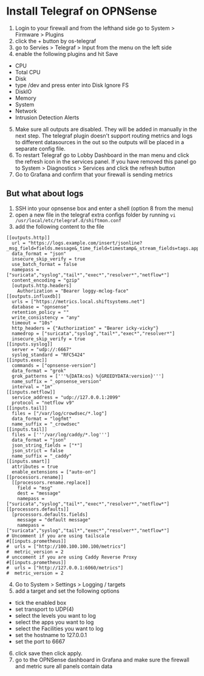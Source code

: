 # Install Telegraf on OPNSense
1. Login to your firewall and from the lefthand side go to System > Firmware > Plugins
2. click the + button by os-telegraf
3. go to Servies > Telegraf > Input from the menu on the left side
4. enable the following plugins and hit Save
  * CPU
  * Total CPU
  * Disk
  * type /dev and press enter into Disk Ignore FS
  * DiskIO
  * Memory
  * System
  * Network
  * Intrusion Detection Alerts
5. Make sure all outputs are disabled. They will be added in manually in the next step. The telegraf plugin doesn't support routing metrics and logs to different datasources in the out so the outputs will be placed in a separate config file.
7. To restart Telegraf go to Lobby Dashboard in the man menu and click the refresh icon in the services panel. If you have removed this panel go to System > Diagnostics > Services and click the refresh button
8. Go to Grafana and confirm that your firewall is sending metrics

## But what about logs

1. SSH into your opnsense box and enter a shell (option 8 from the menu)
2. open a new file in the telegraf extra configs folder by running ```vi /usr/local/etc/telegraf.d/shiftmon.conf```
3. add the following content to the file 
```
[[outputs.http]]
  url = "https://logs.example.com/insert/jsonline?_msg_field=fields.message&_time_field=timestamp&_stream_fields=tags.appname,tags.host,tags.hostname,tags.event_type,tags.path,tags.resp_code,tags.severity,tags.Cached,tags.Upstream,tags.dest_port,tags.dest_ip,tags.src_ip,tags.src_port"
  data_format = "json"
  insecure_skip_verify = true
  use_batch_format = false
  namepass = ["suricata","syslog","tail*","exec*","resolver*","netflow*"]
  content_encoding = "gzip"
  [outputs.http.headers]
    Authorization = "Bearer loggy-mclog-face"
[[outputs.influxdb]]
  urls = ["https://metrics.local.shiftsystems.net"]
  database = "opnsense"
  retention_policy = ""
  write_consistency = "any"
  timeout = "10s"
  http_headers = {"Authorization" = "Bearer icky-vicky"}
  namedrop = ["suricata","syslog","tail*","exec*","resolver*"]
  insecure_skip_verify = true
[[inputs.syslog]]
  server = "udp://:6667"
  syslog_standard = "RFC5424"
[[inputs.exec]]
  commands = ["opnsense-version"]
  data_format = "grok"
  grok_patterns = ['''%{DATA:os} %{GREEDYDATA:version}''']
  name_suffix = "_opnsense_version"
  interval = "1m"
[[inputs.netflow]]
  service_address = "udp://127.0.0.1:2099"
  protocol = "netflow v9"
[[inputs.tail]]
  files = ["/var/log/crowdsec/*.log"]
  data_format = "logfmt"
  name_suffix = "_crowdsec"
[[inputs.tail]]
  files = ['''/var/log/caddy/*.log''']
  data_format = "json"
  json_string_fields = ["*"]
  json_strict = false
  name_suffix = "_caddy"
[[inputs.smart]]
  attributes = true
  enable_extensions = ["auto-on"]
[[processors.rename]]
  [[processors.rename.replace]]
    field = "msg"
    dest = "message"
    namepass = ["suricata","syslog","tail*","exec*","resolver*","netflow*"]
[[processors.defaults]]
  [processors.defaults.fields]
    message = "default message"
    namepass = ["suricata","syslog","tail*","exec*","resolver*","netflow*"]
# Uncomment if you are using tailscale
#[[inputs.prometheus]]
#  urls = ["http://100.100.100.100/metrics"]
#  metric_version = 2
# unccoment if you are using Caddy Reverse Proxy
#[[inputs.prometheus]]
#  urls = ["http://127.0.0.1:6060/metrics"]
#  metric_version = 2
```
4. Go to System > Settings > Logging / targets
5. add a target and set the following options
  * tick the enabled box
  * set transport to UDP(4)
  * select the levels you want to log
  * select the apps you want to log
  * select the Facilities you want to log
  * set the hostname to 127.0.0.1
  * set the port to 6667
6. click save then click apply. 
7. go to the OPNSense dashboard in Grafana and make sure the firewall and metric sure all panels contain data
